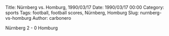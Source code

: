 Title: Nürnberg vs. Homburg, 1990/03/17
Date: 1990/03/17 00:00
Category: sports
Tags: football, football scores, Nürnberg, Homburg
Slug: nurnberg-vs-homburg
Author: carbonero


Nürnberg 2 - 0 Homburg
